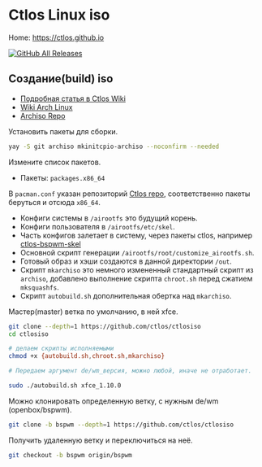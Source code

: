 # Ctlos Linux iso

Home: https://ctlos.github.io

[![GitHub All Releases](https://img.shields.io/github/downloads/ctlos/ctlosiso/total.svg)](https://ctlos.github.io/get)

## Создание(build) iso

- [Подробная статья в Ctlos Wiki](https://ctlos.github.io/wiki/other/ctlosiso/)
- [Wiki Arch Linux](https://wiki.archlinux.org/index.php/archiso)
- [Archiso Repo](https://gitlab.archlinux.org/archlinux/archiso)

Установить пакеты для сборки.

```bash
yay -S git archiso mkinitcpio-archiso --noconfirm --needed
```

Измените список пакетов.

- Пакеты: `packages.x86_64`

В `pacman.conf` указан репозиторий [Ctlos repo](https://github.com/ctlos/ctlos_repo/tree/dev), соответственно пакеты беруться и отсюда `x86_64`.

- Конфиги системы в `/airootfs` это будущий корень.
- Конфиги пользователя в `/airootfs/etc/skel`.
- Часть конфигов залетает в систему, через пакеты ctlos, например [ctlos-bspwm-skel](https://github.com/ctlos/ctlos-bspwm-skel)
- Основной скрипт генерации `/airootfs/root/customize_airootfs.sh`.
- Готовый образ и хэши создаются в данной директории `/out`.
- Скрипт `mkarchiso` это немного измененный стандартный скрипт из `archiso`, добавлено выполнение скрипта `chroot.sh` перед сжатием `mksquashfs`.
- Скрипт `autobuild.sh` дополнительная обертка над `mkarchiso`.

Мастер(master) ветка по умолчанию, в ней xfce.

```sh
git clone --depth=1 https://github.com/ctlos/ctlosiso
cd ctlosiso

# делаем скрипты исполняемыми
chmod +x {autobuild.sh,chroot.sh,mkarchiso}

# Передаем аргумент de/wm_версия, можно любой, иначе не отработает.

sudo ./autobuild.sh xfce_1.10.0
```

Можно клонировать определенную ветку, с нужным de/wm (openbox/bspwm).

```sh
git clone -b bspwm --depth=1 https://github.com/ctlos/ctlosiso
```

Получить удаленную ветку и переключиться на неё.

```sh
git checkout -b bspwm origin/bspwm
```
